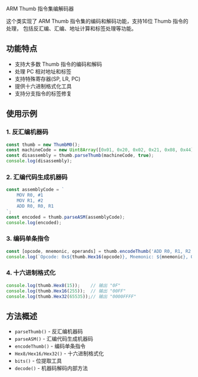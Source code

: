 ARM Thumb 指令集编解码器

这个类实现了 ARM Thumb 指令集的编码和解码功能，支持16位 Thumb 指令的处理，
包括反汇编、汇编、地址计算和标签处理等功能。

## 功能特点
- 支持大多数 Thumb 指令的编码和解码
- 处理 PC 相对地址和标签
- 支持特殊寄存器(SP, LR, PC)
- 提供十六进制格式化工具
- 支持分支指令的标签修复

## 使用示例

### 1. 反汇编机器码
```javascript
const thumb = new ThumbM0();
const machineCode = new Uint8Array([0x01, 0x20, 0x02, 0x21, 0x08, 0x44]);
const disassembly = thumb.parseThumb(machineCode, true);
console.log(disassembly);
```

### 2. 汇编代码生成机器码
```javascript
const assemblyCode = `
    MOV R0, #1
    MOV R1, #2
    ADD R0, R0, R1
`;
const encoded = thumb.parseASM(assemblyCode);
console.log(encoded);
```

### 3. 编码单条指令
```javascript
const [opcode, mnemonic, operands] = thumb.encodeThumb('ADD R0, R1, R2');
console.log(`Opcode: 0x${thumb.Hex16(opcode)}, Mnemonic: ${mnemonic}, Operands: ${operands}`);
```

### 4. 十六进制格式化
```javascript
console.log(thumb.Hex8(15));    // 输出 "0F"
console.log(thumb.Hex16(255));  // 输出 "00FF"
console.log(thumb.Hex32(65535));// 输出 "0000FFFF"
```

## 方法概述
- `parseThumb()` - 反汇编机器码
- `parseASM()` - 汇编代码生成机器码
- `encodeThumb()` - 编码单条指令
- `Hex8/Hex16/Hex32()` - 十六进制格式化
- `bits()` - 位提取工具
- `decode()` - 机器码解码内部方法
